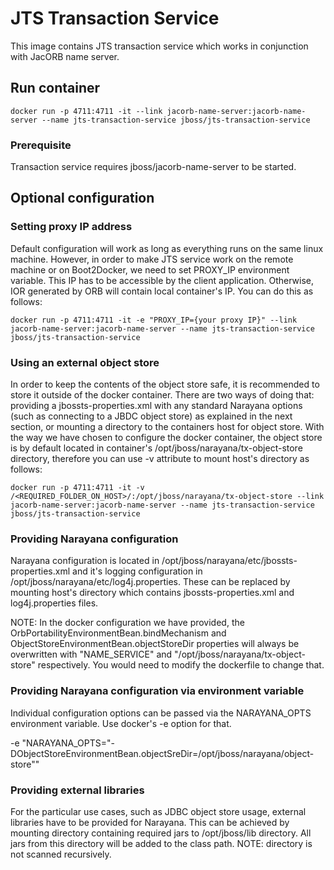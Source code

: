 # JTS Transaction Service

This image contains JTS transaction service which works in conjunction with JacORB name server.

## Run container

    docker run -p 4711:4711 -it --link jacorb-name-server:jacorb-name-server --name jts-transaction-service jboss/jts-transaction-service

### Prerequisite

Transaction service requires jboss/jacorb-name-server to be started.

## Optional configuration

### Setting proxy IP address

Default configuration will work as long as everything runs on the same linux machine. However, in order to make JTS service work on the remote machine or on Boot2Docker, we need to set PROXY_IP environment variable. This IP has to be accessible by the client application. Otherwise, IOR generated by ORB will contain local container's IP. You can do this as follows:

    docker run -p 4711:4711 -it -e "PROXY_IP={your proxy IP}" --link jacorb-name-server:jacorb-name-server --name jts-transaction-service jboss/jts-transaction-service

### Using an external object store

In order to keep the contents of the object store safe, it is recommended to store it outside of the docker container. There are two ways of doing that: providing a jbossts-properties.xml with any standard Narayana options (such as connecting to a JBDC object store) as explained in the next section, or mounting a directory to the containers host for object store. With the way we have chosen to configure the docker container, the object store is by default located in container's /opt/jboss/narayana/tx-object-store directory, therefore you can use
-v attribute to mount host's directory as follows:

    docker run -p 4711:4711 -it -v /<REQUIRED_FOLDER_ON_HOST>/:/opt/jboss/narayana/tx-object-store --link jacorb-name-server:jacorb-name-server --name jts-transaction-service jboss/jts-transaction-service

### Providing Narayana configuration

Narayana configuration is located in /opt/jboss/narayana/etc/jbossts-properties.xml and it's logging configuration in
/opt/jboss/narayana/etc/log4j.properties. These can be replaced by mounting host's directory which contains
jbossts-properties.xml and log4j.properties files.

NOTE: In the docker configuration we have provided, the OrbPortabilityEnvironmentBean.bindMechanism and ObjectStoreEnvironmentBean.objectStoreDir properties will always be overwritten with "NAME_SERVICE" and "/opt/jboss/narayana/tx-object-store" respectively. You would need to modify the dockerfile to change that.

### Providing Narayana configuration via environment variable

Individual configuration options can be passed via the NARAYANA_OPTS environment variable. Use docker's -e option for that.

-e "NARAYANA_OPTS=\"-DObjectStoreEnvironmentBean.objectSreDir=/opt/jboss/narayana/object-store\""

### Providing external libraries

For the particular use cases, such as JDBC object store usage, external libraries have to be provided for Narayana. This can be achieved by mounting directory containing required jars to /opt/jboss/lib directory. All jars from this directory will be added to the class path. NOTE: directory is not scanned recursively.
